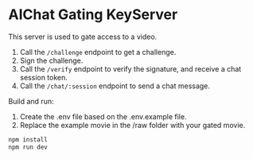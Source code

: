 # AIChat Gating KeyServer

This server is used to gate access to a video.

1. Call the `/challenge` endpoint to get a challenge.
2. Sign the challenge.
3. Call the `/verify` endpoint to verify the signature, and receive a chat session token.
4. Call the `/chat/:session` endpoint to send a chat message.

Build and run:
1. Create the .env file based on the .env.example file.
2. Replace the example movie in the /raw folder with your gated movie.

```bash
npm install
npm run dev
```